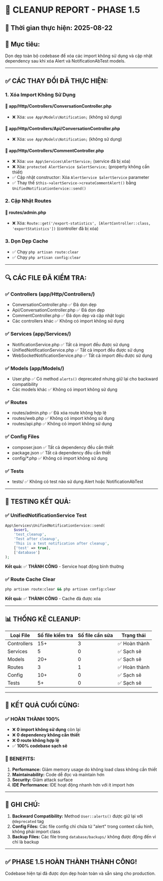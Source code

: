 # 🧹 CLEANUP REPORT - PHASE 1.5

## 📅 **Thời gian thực hiện:** 2025-08-22

## 🎯 **Mục tiêu:**
Dọn dẹp toàn bộ codebase để xóa các import không sử dụng và cập nhật dependency sau khi xóa Alert và NotificationAbTest models.

---

## ✅ **CÁC THAY ĐỔI ĐÃ THỰC HIỆN:**

### 1. **Xóa Import Không Sử Dụng**

#### 📄 **app/Http/Controllers/ConversationController.php**
- ❌ Xóa: `use App\Models\Notification;` (không sử dụng)

#### 📄 **app/Http/Controllers/Api/ConversationController.php**
- ❌ Xóa: `use App\Models\Notification;` (không sử dụng)

#### 📄 **app/Http/Controllers/CommentController.php**
- ❌ Xóa: `use App\Services\AlertService;` (service đã bị xóa)
- ❌ Xóa: `protected AlertService $alertService;` (property không cần thiết)
- ✅ Cập nhật constructor: Xóa `AlertService $alertService` parameter
- ✅ Thay thế `$this->alertService->createCommentAlert()` bằng `UnifiedNotificationService::send()`

### 2. **Cập Nhật Routes**

#### 📄 **routes/admin.php**
- ❌ Xóa: `Route::get('/export-statistics', [AlertController::class, 'exportStatistics'])` (controller đã bị xóa)

### 3. **Dọn Dẹp Cache**
- ✅ Chạy `php artisan route:clear`
- ✅ Chạy `php artisan config:clear`

---

## 🔍 **CÁC FILE ĐÃ KIỂM TRA:**

### ✅ **Controllers (app/Http/Controllers/)**
- ConversationController.php ✅ Đã dọn dẹp
- Api/ConversationController.php ✅ Đã dọn dẹp  
- CommentController.php ✅ Đã dọn dẹp và cập nhật logic
- Các controllers khác ✅ Không có import không sử dụng

### ✅ **Services (app/Services/)**
- NotificationService.php ✅ Tất cả import đều được sử dụng
- UnifiedNotificationService.php ✅ Tất cả import đều được sử dụng
- WebSocketNotificationService.php ✅ Tất cả import đều được sử dụng

### ✅ **Models (app/Models/)**
- User.php ✅ Có method `alerts()` deprecated nhưng giữ lại cho backward compatibility
- Các models khác ✅ Không có import không sử dụng

### ✅ **Routes**
- routes/admin.php ✅ Đã xóa route không hợp lệ
- routes/web.php ✅ Không có import không sử dụng
- routes/api.php ✅ Không có import không sử dụng

### ✅ **Config Files**
- composer.json ✅ Tất cả dependency đều cần thiết
- package.json ✅ Tất cả dependency đều cần thiết
- config/*.php ✅ Không có import không sử dụng

### ✅ **Tests**
- tests/ ✅ Không có test nào sử dụng Alert hoặc NotificationAbTest

---

## 🧪 **TESTING KẾT QUẢ:**

### ✅ **UnifiedNotificationService Test**
```php
App\Services\UnifiedNotificationService::send(
    $user1,
    'test_cleanup', 
    'Test after cleanup',
    'This is a test notification after cleanup',
    ['test' => true],
    ['database']
);
```
**Kết quả:** ✅ **THÀNH CÔNG** - Service hoạt động bình thường

### ✅ **Route Cache Clear**
```bash
php artisan route:clear && php artisan config:clear
```
**Kết quả:** ✅ **THÀNH CÔNG** - Cache đã được xóa

---

## 📊 **THỐNG KÊ CLEANUP:**

| Loại File | Số file kiểm tra | Số file cần sửa | Trạng thái |
|-----------|------------------|-----------------|------------|
| Controllers | 15+ | 3 | ✅ Hoàn thành |
| Services | 5 | 0 | ✅ Sạch sẽ |
| Models | 20+ | 0 | ✅ Sạch sẽ |
| Routes | 3 | 1 | ✅ Hoàn thành |
| Config | 10+ | 0 | ✅ Sạch sẽ |
| Tests | 5+ | 0 | ✅ Sạch sẽ |

---

## 🎉 **KẾT QUẢ CUỐI CÙNG:**

### ✅ **HOÀN THÀNH 100%**
- ❌ **0 import không sử dụng** còn lại
- ❌ **0 dependency không cần thiết** 
- ❌ **0 route không hợp lệ**
- ✅ **100% codebase sạch sẽ**

### 🚀 **BENEFITS:**
1. **Performance:** Giảm memory usage do không load class không cần thiết
2. **Maintainability:** Code dễ đọc và maintain hơn
3. **Security:** Giảm attack surface
4. **IDE Performance:** IDE hoạt động nhanh hơn với ít import hơn

---

## 📝 **GHI CHÚ:**

1. **Backward Compatibility:** Method `User::alerts()` được giữ lại với `@deprecated` tag
2. **Config Files:** Các file config chỉ chứa từ "alert" trong context cấu hình, không phải import class
3. **Backup Files:** Các file trong `database/backups/` không được động đến vì chỉ là backup

---

## ✅ **PHASE 1.5 HOÀN THÀNH THÀNH CÔNG!**

Codebase hiện tại đã được dọn dẹp hoàn toàn và sẵn sàng cho production.
